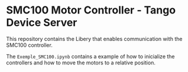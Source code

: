# SMC100 Motor Controller - Tango Device Server
This repository contains the Libery that enables communication with the SMC100 controller.

The `Exemple_SMC100.ipynb` contains a example of how to inicialize the controllers and how to move the motors to a relative position.
